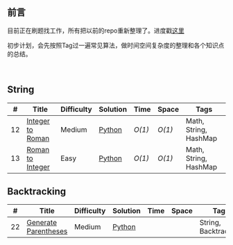 
<!---Mentra--->

## 前言 

目前正在刷题找工作，所有把以前的repo重新整理了。进度戳[这里](https://github.com/xizhang77/leetcode/projects/1)

初步计划，会先按照Tag过一遍常见算法，做时间空间复杂度的整理和各个知识点的总结。


<br>


## String
|  #  | Title | Difficulty | Solution | Time | Space | Tags|
| --- | ----- | -------- | ---- | ----- | ---- | ---- |
|12| [Integer to Roman](https://leetcode.com/problems/integer-to-roman/) | Medium |[Python](./String/12_Integer_to_Roman.py) | _O(1)_| _O(1)_ | Math, String, HashMap |
|13| [Roman to Integer](https://leetcode.com/problems/roman-to-integer/) | Easy |[Python](./String/13_Roman_to_Integer.py) | _O(1)_| _O(1)_ | Math, String, HashMap |



## Backtracking
|  #  | Title | Difficulty | Solution | Time | Space | Tags|
| --- | ----- | -------- | ---- | ----- | ---- | ---- |
|22| [Generate Parentheses](https://leetcode.com/problems/generate-parentheses/) | Medium |[Python](./String/22_Generate_Parentheses.py) | | | String, Backtracking |